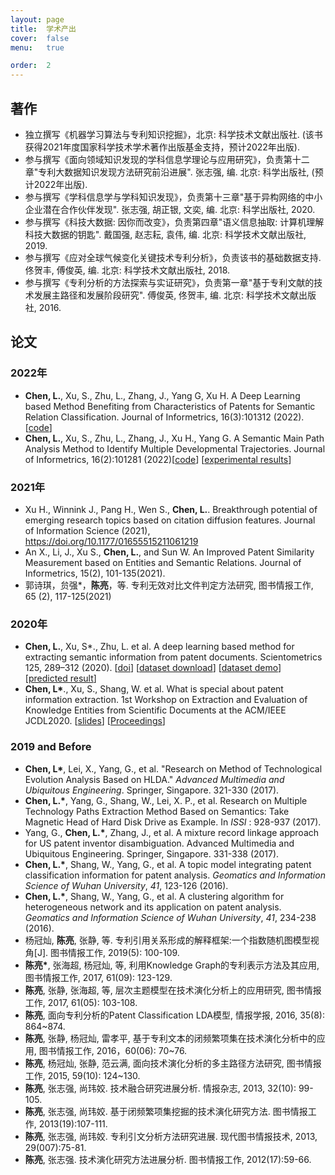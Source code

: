 ```yaml
---
layout: page
title:  学术产出
cover:  false
menu:   true

order:  2
---
```

## 著作
* 独立撰写《机器学习算法与专利知识挖掘》，北京: 科学技术文献出版社. (该书获得2021年度国家科学技术学术著作出版基金支持，预计2022年出版).
* 参与撰写《面向领域知识发现的学科信息学理论与应用研究》，负责第十二章"专利大数据知识发现方法研究前沿进展".  张志强, 编. 北京: 科学出版社, (预计2022年出版).
* 参与撰写《学科信息学与学科知识发现》，负责第十三章"基于异构网络的中小企业潜在合作伙伴发现".  张志强, 胡正银, 文奕, 编. 北京: 科学出版社, 2020.
* 参与撰写《科技大数据: 因你而改变》，负责第四章"语义信息抽取: 计算机理解科技大数据的钥匙".  戴国强, 赵志耘, 袁伟, 编. 北京: 科学技术文献出版社, 2019.
* 参与撰写《应对全球气候变化关键技术专利分析》，负责该书的基础数据支持.  佟贺丰, 傅俊英, 编. 北京: 科学技术文献出版社, 2018.
* 参与撰写《专利分析的方法探索与实证研究》，负责第一章"基于专利文献的技术发展主路径和发展阶段研究". 傅俊英, 佟贺丰, 编. 北京: 科学技术文献出版社, 2016. 

## 论文
### **2022年**
* **Chen, L.**, Xu, S., Zhu, L., Zhang, J., Yang G, Xu H.  A Deep Learning based Method Benefiting from Characteristics of Patents for Semantic Relation Classification. Journal of Informetrics, 16(3):101312 (2022). [[code](https://github.com/awesome-patent-mining/BiGRU-HAN-GCN)]
* **Chen, L.**, Xu, S., Zhu, L., Zhang, J., Xu H., Yang G.  A Semantic Main Path Analysis Method to Identify Multiple Developmental Trajectories. Journal of Informetrics, 16(2):101281 (2022)[[code](https://github.com/awesome-patent-mining/sMPA-documentation)] [[experimental results](https://awesome-patent-mining.github.io/sMPA-paper/)]
### **2021年**
* Xu H., Winnink J., Pang H., Wen S., **Chen, L.**. Breakthrough potential of emerging research topics based on citation diffusion features. Journal of Information Science (2021), https://doi.org/10.1177/01655515211061219
* An X., Li, J., Xu S., **Chen, L.**, and Sun W. An Improved Patent Similarity Measurement based on Entities and Semantic Relations. Journal of Informetrics, 15(2), 101-135(2021).
* 郭诗琪，贠强\*，**陈亮**，等. 专利无效对比文件判定方法研究, 图书情报工作, 65 (2), 117-125(2021)  
### **2020年**
* **Chen, L.**, Xu, S*., Zhu, L. et al. A deep learning based method for  extracting semantic information from patent documents. Scientometrics  125, 289–312 (2020).  [[doi](https://doi.org/10.1007/s11192-020-03634-y)] [[dataset download](https://github.com/awesome-patent-mining/TFH_Annotated_Dataset)] [[dataset demo](http://121.36.92.58:8001)]  [[predicted result](http://121.36.92.58:8002)]
* **Chen, L\***., Xu, S., Shang, W. et al. What is special about patent information extraction. 1st Workshop on Extraction and Evaluation of Knowledge Entities from Scientific Documents at the ACM/IEEE JCDL2020. [[slides](https://eeke2020.github.io/slides/Patent%20information%20extraction.pdf)] [[Proceedings](http://ceur-ws.org/Vol-2658/)]

### **2019 and Before**
* **Chen, L\***, Lei, X., Yang, G., et al. "Research on Method of Technological Evolution Analysis Based on HLDA." *Advanced Multimedia and Ubiquitous Engineering*. Springer, Singapore. 321-330 (2017).
* **Chen, L.\***, Yang, G., Shang, W., Lei, X. P., et al. Research on Multiple Technology Paths Extraction Method Based on Semantics: Take Magnetic Head of Hard Disk Drive as Example. In *ISSI* : 928-937 (2017).
* Yang, G., **Chen, L.\***, Zhang, J., et al. A mixture record linkage approach for US patent inventor disambiguation. Advanced Multimedia and Ubiquitous Engineering. Springer, Singapore. 331-338 (2017).
* **Chen, L.\***, Shang, W., Yang, G., et al. A topic model integrating patent classification information for patent analysis. *Geomatics and Information Science of Wuhan University*, *41*, 123-126 (2016).
* **Chen, L.\***, Shang, W., Yang, G., et al. A clustering algorithm for heterogeneous network and its application on patent analysis. *Geomatics and Information Science of Wuhan University*, *41*, 234-238 (2016).
* 杨冠灿, **陈亮**, 张静, 等. 专利引用关系形成的解释框架:一个指数随机图模型视角[J]. 图书情报工作, 2019(5): 100-109.
* **陈亮\***, 张海超, 杨冠灿, 等, 利用Knowledge Graph的专利表示方法及其应用, 图书情报工作, 2017, 61(09): 123-129.
* **陈亮**, 张静, 张海超, 等, 层次主题模型在技术演化分析上的应用研究, 图书情报工作, 2017, 61(05): 103-108.
* **陈亮**, 面向专利分析的Patent Classification LDA模型, 情报学报, 2016, 35(8): 864~874.
* **陈亮**, 张静, 杨冠灿, 雷孝平, 基于专利文本的闭频繁项集在技术演化分析中的应用, 图书情报工作, 2016，60(06): 70~76.
* **陈亮**, 杨冠灿, 张静, 范云满, 面向技术演化分析的多主路径方法研究, 图书情报工作, 2015, 59(10): 124~130.
* **陈亮**, 张志强, 尚玮姣. 技术融合研究进展分析. 情报杂志, 2013, 32(10): 99-105.
* **陈亮**, 张志强, 尚玮姣. 基于闭频繁项集挖掘的技术演化研究方法. 图书情报工作, 2013(19):107-111.
* **陈亮**, 张志强, 尚玮姣. 专利引文分析方法研究进展. 现代图书情报技术, 2013, 29(007):75-81.
* **陈亮**, 张志强. 技术演化研究方法进展分析. 图书情报工作, 2012(17):59-66.




